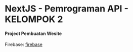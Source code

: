 # NextJS - Pemrograman API - KELOMPOK 2

#### Project Pembuatan Wesite 

Firebase: [firebase](https://console.firebase.google.com/u/0)
